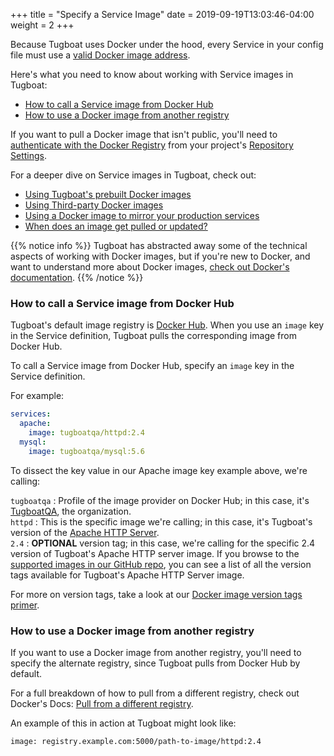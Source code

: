 +++
title = "Specify a Service Image"
date = 2019-09-19T13:03:46-04:00
weight = 2
+++

Because Tugboat uses Docker under the hood, every Service in your config file must use a
[valid Docker image address](https://docs.docker.com/engine/reference/commandline/pull/).

Here's what you need to know about working with Service images in Tugboat:

- [How to call a Service image from Docker Hub](#how-to-call-a-service-image-from-docker-hub)
- [How to use a Docker image from another registry](#how-to-use-a-docker-image-from-another-registry)

If you want to pull a Docker image that isn't public, you'll need to
[authenticate with the Docker Registry](/setting-up-tugboat/select-repo-settings/#authenticate-with-a-docker-registry)
from your project's [Repository Settings](/setting-up-tugboat/select-repo-settings/#change-repository-settings).

For a deeper dive on Service images in Tugboat, check out:

- [Using Tugboat's prebuilt Docker images](../../service-images/using-tugboat-images/)
- [Using Third-party Docker images](../../service-images/third-party-docker-images/)
- [Using a Docker image to mirror your production services](../../service-images/mirror-production-with-image/)
- [When does an image get pulled or updated?](../../service-images/docker-pull/)

{{% notice info %}} Tugboat has abstracted away some of the technical aspects of working with Docker images, but if
you're new to Docker, and want to understand more about Docker images,
[check out Docker's documentation](https://docs.docker.com/v17.09/engine/userguide/storagedriver/imagesandcontainers/).
{{% /notice %}}

### How to call a Service image from Docker Hub

Tugboat's default image registry is [Docker Hub](https://hub.docker.com/). When you use an `image` key in the Service
definition, Tugboat pulls the corresponding image from Docker Hub.

To call a Service image from Docker Hub, specify an `image` key in the Service definition.

For example:

```yaml
services:
  apache:
    image: tugboatqa/httpd:2.4
  mysql:
    image: tugboatqa/mysql:5.6
```

To dissect the key value in our Apache image key example above, we're calling:

`tugboatqa` : Profile of the image provider on Docker Hub; in this case, it's
[TugboatQA](https://hub.docker.com/u/tugboatqa), the organization.  
`httpd` : This is the specific image we're calling; in this case, it's Tugboat's version of the
[Apache HTTP Server](https://hub.docker.com/r/tugboatqa/httpd).  
`2.4` : **OPTIONAL** version tag; in this case, we're calling for the specific 2.4 version of Tugboat's Apache HTTP
server image. If you browse to the
[supported images in our GitHub repo](https://github.com/TugboatQA/dockerfiles/blob/main/httpd/TAGS.md), you can see a
list of all the version tags available for Tugboat's Apache HTTP Server image.

For more on version tags, take a look at our
[Docker image version tags primer](../../service-images/image-version-tags/).

### How to use a Docker image from another registry

If you want to use a Docker image from another registry, you'll need to specify the alternate registry, since Tugboat
pulls from Docker Hub by default.

For a full breakdown of how to pull from a different registry, check out Docker's Docs:
[Pull from a different registry](https://docs.docker.com/engine/reference/commandline/pull/#pull-from-a-different-registry).

An example of this in action at Tugboat might look like:

`image: registry.example.com:5000/path-to-image/httpd:2.4`
